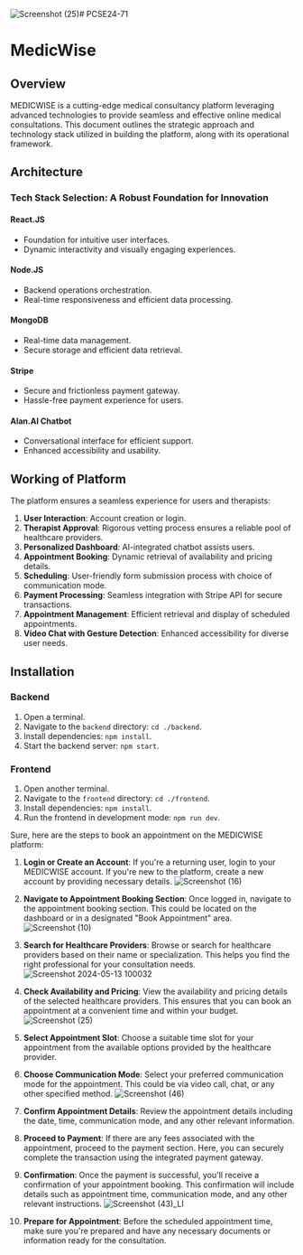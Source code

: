 ![Screenshot (25)](https://github.com/cse-kiet/PCSE24-71/assets/163794362/af5b731a-39bb-4de2-9cbc-581dcd2d2381)# PCSE24-71
# MedicWise

## Overview
MEDICWISE is a cutting-edge medical consultancy platform leveraging advanced technologies to provide seamless and effective online medical consultations. This document outlines the strategic approach and technology stack utilized in building the platform, along with its operational framework.

## Architecture
### Tech Stack Selection: A Robust Foundation for Innovation
#### React.JS
- Foundation for intuitive user interfaces.
- Dynamic interactivity and visually engaging experiences.

#### Node.JS
- Backend operations orchestration.
- Real-time responsiveness and efficient data processing.

#### MongoDB
- Real-time data management.
- Secure storage and efficient data retrieval.

#### Stripe
- Secure and frictionless payment gateway.
- Hassle-free payment experience for users.

#### Alan.AI Chatbot
- Conversational interface for efficient support.
- Enhanced accessibility and usability.

## Working of Platform
The platform ensures a seamless experience for users and therapists:
1. **User Interaction**: Account creation or login.
2. **Therapist Approval**: Rigorous vetting process ensures a reliable pool of healthcare providers.
3. **Personalized Dashboard**: AI-integrated chatbot assists users.
4. **Appointment Booking**: Dynamic retrieval of availability and pricing details.
5. **Scheduling**: User-friendly form submission process with choice of communication mode.
6. **Payment Processing**: Seamless integration with Stripe API for secure transactions.
7. **Appointment Management**: Efficient retrieval and display of scheduled appointments.
8. **Video Chat with Gesture Detection**: Enhanced accessibility for diverse user needs.

## Installation
### Backend
1. Open a terminal.
2. Navigate to the `backend` directory: `cd ./backend`.
3. Install dependencies: `npm install`.
4. Start the backend server: `npm start`.

### Frontend
1. Open another terminal.
2. Navigate to the `frontend` directory: `cd ./frontend`.
3. Install dependencies: `npm install`.
4. Run the frontend in development mode: `npm run dev`.

Sure, here are the steps to book an appointment on the MEDICWISE platform:

1. **Login or Create an Account**: If you're a returning user, login to your MEDICWISE account. If you're new to the platform, create a new account by providing necessary details.
![Screenshot (16)](https://github.com/cse-kiet/PCSE24-71/assets/163794362/04fc7050-0962-4506-9b5b-65e8713b3de7)

2. **Navigate to Appointment Booking Section**: Once logged in, navigate to the appointment booking section. This could be located on the dashboard or in a designated "Book Appointment" area.
![Screenshot (10)](https://github.com/cse-kiet/PCSE24-71/assets/163794362/0b01dd0a-0df2-41a4-bae3-fda1a918e0a4)

3. **Search for Healthcare Providers**: Browse or search for healthcare providers based on their name or specialization. This helps you find the right professional for your consultation needs.
![Screenshot 2024-05-13 100032](https://github.com/cse-kiet/PCSE24-71/assets/163794362/8026cb2d-e2b0-4243-82b4-bf205f4ef551)

4. **Check Availability and Pricing**: View the availability and pricing details of the selected healthcare providers. This ensures that you can book an appointment at a convenient time and within your budget.
![Screenshot (25)](https://github.com/cse-kiet/PCSE24-71/assets/163794362/4f6cfa14-8d24-499d-8086-4d145dff5390)


5. **Select Appointment Slot**: Choose a suitable time slot for your appointment from the available options provided by the healthcare provider.

6. **Choose Communication Mode**: Select your preferred communication mode for the appointment. This could be via video call, chat, or any other specified method.
![Screenshot (46)](https://github.com/cse-kiet/PCSE24-71/assets/163794362/a0061f40-647a-4c10-8d8d-74bc1b0e3c88)

7. **Confirm Appointment Details**: Review the appointment details including the date, time, communication mode, and any other relevant information.

8. **Proceed to Payment**: If there are any fees associated with the appointment, proceed to the payment section. Here, you can securely complete the transaction using the integrated payment gateway.

9. **Confirmation**: Once the payment is successful, you'll receive a confirmation of your appointment booking. This confirmation will include details such as appointment time, communication mode, and any other relevant instructions.
![Screenshot (43)_LI](https://github.com/cse-kiet/PCSE24-71/assets/163794362/b67550ae-773d-4273-9563-6de2dd7a63d0)

10. **Prepare for Appointment**: Before the scheduled appointment time, make sure you're prepared and have any necessary documents or information ready for the consultation.

